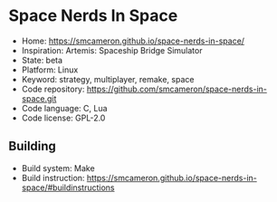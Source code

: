 # Space Nerds In Space

- Home: https://smcameron.github.io/space-nerds-in-space/
- Inspiration: Artemis: Spaceship Bridge Simulator
- State: beta
- Platform: Linux
- Keyword: strategy, multiplayer, remake, space
- Code repository: https://github.com/smcameron/space-nerds-in-space.git
- Code language: C, Lua
- Code license: GPL-2.0

## Building

- Build system: Make
- Build instruction: https://smcameron.github.io/space-nerds-in-space/#buildinstructions
